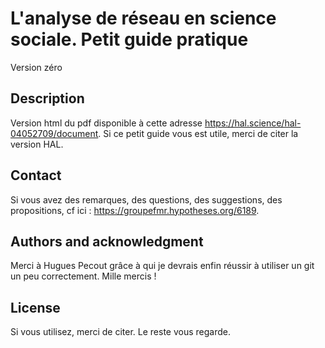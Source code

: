 # L'analyse de réseau en science sociale. Petit guide pratique
Version zéro

## Description
Version html du pdf disponible à cette adresse https://hal.science/hal-04052709/document.
Si ce petit guide vous est utile, merci de citer la version HAL.

## Contact
Si vous avez des remarques, des questions, des suggestions, des propositions, cf ici : https://groupefmr.hypotheses.org/6189.

## Authors and acknowledgment
Merci à Hugues Pecout grâce à qui je devrais enfin réussir à utiliser un git un peu correctement. Mille mercis !

## License
Si vous utilisez, merci de citer. Le reste vous regarde.


